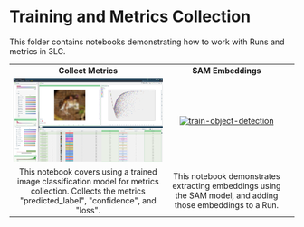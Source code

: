 # Training and Metrics Collection

This folder contains notebooks demonstrating how to work with Runs and metrics in 3LC.

|  |  |  |
|:----------:|:----------:|:----------:|
| **Collect Metrics** | **SAM Embeddings** |  |
| [![train-image-classification](../images/collect-only.png)](collect-metrics.ipynb) | [![train-object-detection](../images/sam-embeddings.png)](train-object-detection.ipynb) | |
| This notebook covers using a trained image classification model for metrics collection. Collects the metrics "predicted_label", "confidence", and "loss".| This notebook demonstrates extracting embeddings using the SAM model, and adding those embeddings to a Run. | |
